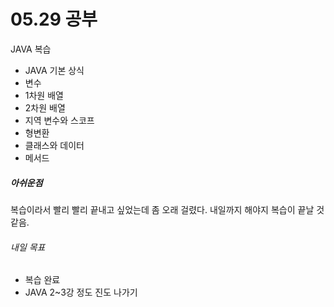 # 05.29 공부
JAVA 복습
- JAVA 기본 상식
- 변수
- 1차원 배열
- 2차원 배열
- 지역 변수와 스코프
- 형변환
- 클래스와 데이터
- 메서드

##### 아쉬운점
복습이라서 빨리 빨리 끝내고 싶었는데 좀 오래 걸렸다. 내일까지 해야지 복습이 끝날 것 같음.

###### 내일 목표
- 복습 완료
- JAVA 2~3강 정도 진도 나가기